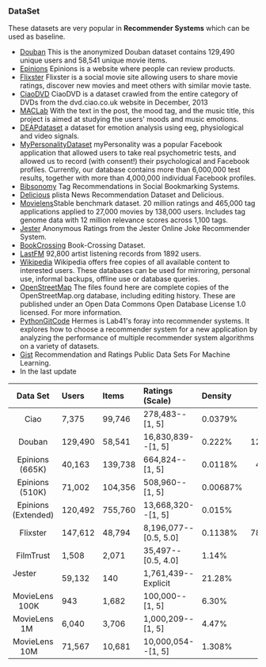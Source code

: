 ### DataSet

These datasets are very popular in **Recommender Systems** which can be used as baseline.

- [Douban](https://www.cse.cuhk.edu.hk/irwin.king.new/pub/data/douban) This is the anonymized Douban dataset contains 129,490 unique users and 58,541 unique movie items.
- [Epinions](http://www.trustlet.org/epinions.html) Epinions is a website where people can review products.
- [Flixster](http://socialcomputing.asu.edu/datasets/Flixster) Flixster is a social movie site allowing users to share movie ratings, discover new movies and meet others with similar movie taste.
- [CiaoDVD](https://www.librec.net/datasets.html) CiaoDVD is a dataset crawled from the entire category of DVDs from the dvd.ciao.co.uk website in December, 2013
- [MACLab](http://mac.citi.sinica.edu.tw/LJ#.VRGYfOHlZ40) With the text in the post, the mood tag, and the music title, this project is aimed at studying the users' moods and music emotions.
- [DEAPdataset](http://www.eecs.qmul.ac.uk/mmv/datasets/deap/index.html) a dataset for emotion analysis using eeg, physiological and video signals.
- [MyPersonalityDataset](http://mypersonality.org/wiki/doku.php) myPersonality was a popular Facebook application that allowed users to take real psychometric tests, and allowed us to record (with consent!) their psychological and Facebook profiles. Currently, our database contains more than 6,000,000 test results, together with more than 4,000,000 individual Facebook profiles.
- [Bibsonomy](http://www.kde.cs.uni-kassel.de/bibsonomy/dumps) Tag Recommendations in Social Bookmarking Systems.
- [Delicious](http://www.dai-labor.de/en/competence_centers/irml/datasets/) plista News Recommendation Dataset and Delicious.
- [Movielens](https://grouplens.org/datasets/movielens/)Stable benchmark dataset. 20 million ratings and 465,000 tag applications applied to 27,000 movies by 138,000 users. Includes tag genome data with 12 million relevance scores across 1,100 tags.
- [Jester](http://eigentaste.berkeley.edu/dataset/) Anonymous Ratings from the Jester Online Joke Recommender System.
- [BookCrossing](http://www2.informatik.uni-freiburg.de/~cziegler/BX/)  Book-Crossing Dataset.
- [LastFM](https://grouplens.org/datasets/hetrec-2011/) 92,800 artist listening records from 1892 users.
- [Wikipedia](https://en.wikipedia.org/wiki/Wikipedia:Database_download#English-language_Wikipedia) Wikipedia offers free copies of all available content to interested users. These databases can be used for mirroring, personal use, informal backups, offline use or database queries.
- [OpenStreetMap](http://planet.openstreetmap.org/planet/full-history/) The files found here are complete copies of the OpenStreetMap.org database, including editing history. These are published under an Open Data Commons Open Database License 1.0 licensed. For more information.
- [PythonGitCode](https://github.com/lab41/hermes) Hermes is Lab41's foray into recommender systems. It explores how to choose a recommender system for a new application by analyzing the performance of multiple recommender system algorithms on a variety of datasets.
- [Gist](https://gist.github.com/entaroadun/1653794) Recommendation and Ratings Public Data Sets For Machine Learning.
- In the last update

|  Data Set	        |  Users	| Items	| Ratings (Scale)	    | Density| 	Users	| Links (Type)         |	Items  |	Labels | 
|  :----:           | :----  |:-----|:--------------     |:------|-----: |:------              |-----:  | ------:|
|Ciao               |	7,375   |	99,746|	278,483--[1, 5]     |	0.0379%|	7,375 |111,781--Trust        |General  |         |
|Douban             |	129,490 |	58,541|16,830,839--[1, 5]   |	0.222% |129,490	|1,692,952--Friendship |	Movie  |         |
|Epinions (665K)	  | 40,163 	|139,738|	664,824--[1, 5]	    |0.0118% |49,289	|487,183--Trust	       | General |	       |
|Epinions (510K)	  |  71,002	|104,356|	508,960--[1, 5]	    |0.00687%|	 	 	  |Trust	               | General |         |	 
|Epinions (Extended)|	120,492	|755,760|	13,668,320--[1, 5]  |	0.015% |	 	 	  |Trust Distrust	       | General |         |	 
|Flixster           |	147,612	|48,794	|8,196,077--[0.5, 5.0]|	0.1138%|787,213	|11,794,648--Friendship|	Movie	 |         | 
|FilmTrust          |	1,508	  |2,071	|35,497--[0.5, 4.0]	  |1.14%	 |1,642	  |1,853--Trust	         |  Movie	 |         | 
|Jester             |	59,132	|140	  |1,761,439--Explicit  |	21.28% |	 	 	 	|                      | Joke    |         |	  
|MovieLens 100K     |	943	    |1,682	|100,000--[1, 5]      |	6.30%	 |	 	 	  |                      | Movie	 | Tag     |
|MovieLens 1M       |	6,040	  |3,706	|1,000,209--[1, 5]	  |4.47%	 |	 	 	  |                      | Movie	 | Tag     |
|MovieLens 10M      |	71,567	|10,681	|10,000,054--[1, 5]	  |1.308%	 |	 	 	  |                      | Movie	 | Tag     |

